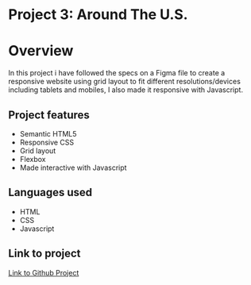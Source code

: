 # Project 3: Around The U.S.

# Overview

In this project i have followed the specs on a Figma file to create a responsive website using grid layout to fit different resolutions/devices including tablets and mobiles, I also made it responsive with Javascript.

## Project features

- Semantic HTML5
- Responsive CSS
- Grid layout
- Flexbox
- Made interactive with Javascript

## Languages used

- HTML
- CSS
- Javascript

## Link to project

[Link to Github Project](https://itsblake10.github.io/se_project_aroundtheus)
